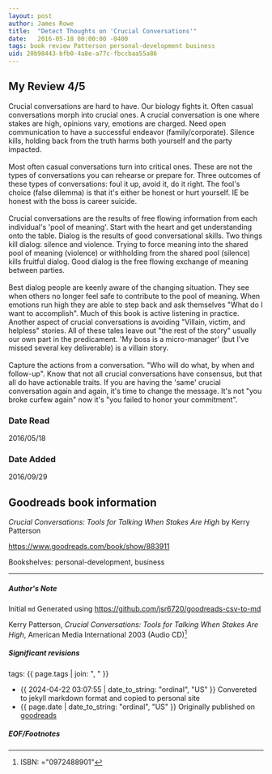 ```yaml
---
layout: post
author: James Rowe
title:  "Detect Thoughts on 'Crucial Conversations'"
date:   2016-05-18 00:00:00 -0400
tags: book review Patterson personal-development business
uid: 20b98443-bfb0-4a8e-a77c-fbccbaa55a86
---
```


<!-- highly dependent on how you personally use jekyll templates, and how you want this to show up -->
<!-- escape any jekyll keys with double brackets -->

## My Review 4/5

Crucial conversations are hard to have. Our biology fights it. Often casual conversations morph into crucial ones. A crucial conversation is one where stakes are high, opinions vary, emotions are charged. Need open communication to have a successful endeavor (family/corporate). Silence kills, holding back from the truth harms both yourself and the party impacted.<br/><br/>Most often casual conversations turn into critical ones. These are not the types of conversations you can rehearse or prepare for. Three outcomes of these types of conversations: foul it up, avoid it, do it right. The fool's choice (false dilemma) is that it's either be honest or hurt yourself. IE be honest with the boss is career suicide.<br/><br/>Crucial conversations are the results of free flowing information from each individual's 'pool of meaning'. Start with the heart and get understanding onto the table. Dialog is the results of good conversational skills. Two things kill dialog: silence and violence. Trying to force meaning into the shared pool of meaning (violence) or withholding from the shared pool (silence) kills fruitful dialog. Good dialog is the free flowing exchange of meaning between parties.<br/><br/>Best dialog people are keenly aware of the changing situation. They see when others no longer feel safe to contribute to the pool of meaning. When emotions run high they are able to step back and ask themselves "What do I want to accomplish". Much of this book is active listening in practice. Another aspect of crucial conversations is avoiding "Villain, victim, and helpless" stories. All of these tales leave out "the rest of the story" usually our own part in the predicament. 'My boss is a micro-manager' (but I've missed several key deliverable) is a villain story.<br/><br/>Capture the actions from a conversation. "Who will do what, by when and follow-up". Know that not all crucial conversations have consensus, but that all do have actionable traits. If you are having the 'same' crucial conversation again and again, it's time to change the message. It's not "you broke curfew again" now it's "you failed to honor your commitment". 

### Date Read
2016/05/18

### Date Added
2016/09/29

## Goodreads book information

*Crucial Conversations: Tools for Talking When Stakes Are High* by Kerry Patterson

https://www.goodreads.com/book/show/883911

Bookshelves: personal-development, business

---

##### Author's Note

Initial `md` Generated using https://github.com/jsr6720/goodreads-csv-to-md

Kerry Patterson, *Crucial Conversations: Tools for Talking When Stakes Are High*,  American Media International 2003 (Audio CD)[^1]

##### Significant revisions

tags: {{ page.tags | join: ", " }} <!-- todo move this somewhere -->

- {{ 2024-04-22 03:07:55 | date_to_string: "ordinal", "US" }} Convereted to jekyll markdown format and copied to personal site
- {{ page.date | date_to_string: "ordinal", "US" }} Originally published on [goodreads](https://www.goodreads.com)

##### EOF/Footnotes

[^1]: ISBN: ="0972488901"